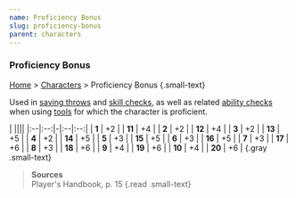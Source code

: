 ```yaml
---
name: Proficiency Bonus
slug: proficiency-bonus
parent: characters
---
```

### Proficiency Bonus
[Home](dm-operations-center) > [Characters](characters) > Proficiency Bonus {.small-text}

Used in [saving throws](saving-throw) and [skill checks](skill-checks), as well as related [ability checks](ability-checks) when using [tools](tools) for which the character is proficient.

| ||||
|:--|:--:|-|:--|:--:|
|  **1** | +2 | | **11** | +4 |
|  **2** | +2 | | **12** | +4 |
|  **3** | +2 | | **13** | +5 |
|  **4** | +2 | | **14** | +5 |
|  **5** | +3 | | **15** | +5 |
|  **6** | +3 | | **16** | +5 |
|  **7** | +3 | | **17** | +6 |
|  **8** | +3 | | **18** | +6 |
|  **9** | +4 | | **19** | +6 |
| **10** | +4 | | **20** | +6 |
{.gray .small-text}

> **Sources** <br/>
> Player's Handbook, p. 15
{.read .small-text}

